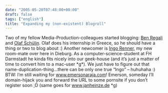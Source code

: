 ```yaml
---
date: "2005-05-20T07:48:00+00:00"
draft: false
tags: ["english"]
title: "Expanding my (non-existent) Blogroll"
---
```

Two of my fellow Media-Production-colleagues started blogging:
[Ben Regali](http://www.benjaminregali.de/) and
[Olaf Schülin](http://olafschuelin.de/wordpress/). Olaf does his
internship in Greece, so he should have a thing or two to blog
about :) Another newcomer is
[Ingo Renner](http://www.ingo-renner.com), my new room-mate over
here in Dieburg. As a computer-science-student at FH Darmstadt he
kinda fits nicely into our geek-house (and it’s just a matter of
time to convert him to a mac-user \*g\*). We just have to
figure out that name-duplication-thing…there can be only one true
“Ingo” – huhuhaha :) BTW: I’m still waiting for
www.emersonaraja.com! Emerson, someday I’ll domain-hijack you and
forward the URL to some pornsite if you don’t register soon ;D
(same goes for www.janheinze.de \*g)



